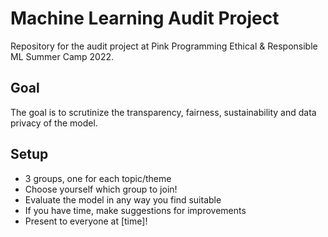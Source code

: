 # Machine Learning Audit Project

Repository for the audit project at Pink Programming Ethical &amp; Responsible ML Summer Camp 2022.

## Goal

The goal is to scrutinize the transparency, fairness, sustainability and data privacy of the model.

## Setup
* 3 groups, one for each topic/theme
* Choose yourself which group to join!
* Evaluate the model in any way you find suitable
* If you have time, make suggestions for improvements
* Present to everyone at [time]!
